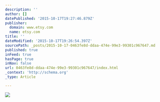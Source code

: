 ```yaml
---
description: ''
author: []
datePublished: '2015-10-17T19:27:46.879Z'
publisher:
  domain: www.etsy.com
  name: etsy.com
title: ''
dateModified: '2015-10-17T19:26:54.397Z'
sourcePath: _posts/2015-10-17-0463fe8d-ddaa-474e-99e3-99301c967647.md
published: true
inFeed: true
hasPage: true
inNav: false
url: 0463fe8d-ddaa-474e-99e3-99301c967647/index.html
_context: 'http://schema.org'
_type: Article

---
```

![](https://img0.etsystatic.com/101/0/6569462/il_170x135.842242020_b816.jpg)